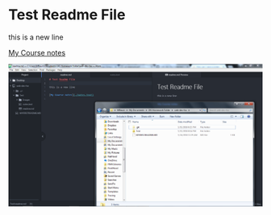 # Test Readme File

this is a new line

[My Course notes](./notes.text)

![Image of my Atom Editor](./images/screenshot.png)
